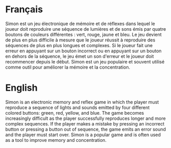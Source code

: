 # Français

Simon est un jeu électronique de mémoire et de réflexes dans lequel le joueur doit reproduire une séquence de lumières et de sons émis par quatre boutons de couleurs différentes : vert, rouge, jaune et bleu. Le jeu devient de plus en plus difficile à mesure que le joueur réussit à reproduire des séquences de plus en plus longues et complexes. Si le joueur fait une erreur en appuyant sur un bouton incorrect ou en appuyant sur un bouton en dehors de la séquence, le jeu émet un son d'erreur et le joueur doit recommencer depuis le début. Simon est un jeu populaire et souvent utilisé comme outil pour améliorer la mémoire et la concentration.


# English

Simon is an electronic memory and reflex game in which the player must reproduce a sequence of lights and sounds emitted by four different colored buttons: green, red, yellow, and blue. The game becomes increasingly difficult as the player successfully reproduces longer and more complex sequences. If the player makes a mistake by pressing an incorrect button or pressing a button out of sequence, the game emits an error sound and the player must start over. Simon is a popular game and is often used as a tool to improve memory and concentration.